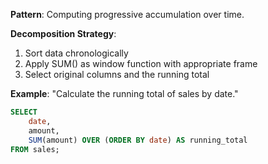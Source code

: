 **Pattern**: Computing progressive accumulation over time.

**Decomposition Strategy**:

1. Sort data chronologically
2. Apply SUM() as window function with appropriate frame
3. Select original columns and the running total

**Example**: "Calculate the running total of sales by date."

```SQL
SELECT
    date,
    amount,
    SUM(amount) OVER (ORDER BY date) AS running_total
FROM sales;
```